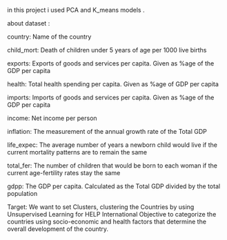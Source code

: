 in this project i used PCA and K_means models .

about dataset :

country: Name of the country

child_mort: Death of children under 5 years of age per 1000 live births

exports: Exports of goods and services per capita. Given as %age of the GDP per capita

health: Total health spending per capita. Given as %age of GDP per capita

imports: Imports of goods and services per capita. Given as %age of the GDP per capita

income: Net income per person

inflation: The measurement of the annual growth rate of the Total GDP

life_expec: The average number of years a newborn child would live if the current mortality patterns are to remain the same

total_fer: The number of children that would be born to each woman if the current age-fertility rates stay the same

gdpp: The GDP per capita. Calculated as the Total GDP divided by the total population

Target: We want to set Clusters, clustering the Countries by using Unsupervised Learning for HELP International Objective to categorize the countries using socio-economic and health factors that determine the overall development of the country.
